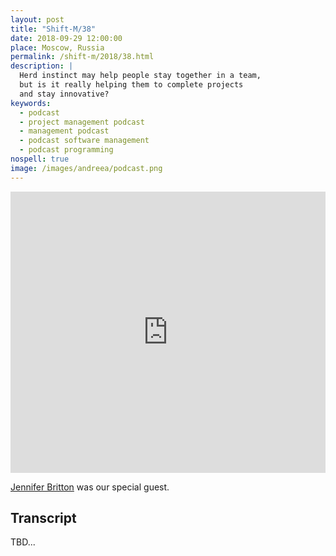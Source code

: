 ```yaml
---
layout: post
title: "Shift-M/38"
date: 2018-09-29 12:00:00
place: Moscow, Russia
permalink: /shift-m/2018/38.html
description: |
  Herd instinct may help people stay together in a team,
  but is it really helping them to complete projects
  and stay innovative?
keywords:
  - podcast
  - project management podcast
  - management podcast
  - podcast software management
  - podcast programming
nospell: true
image: /images/andreea/podcast.png
---
```


<iframe width="100%" height="450" scrolling="no" frameborder="no" allow="autoplay" src="https://w.soundcloud.com/player/?url=https%3A//api.soundcloud.com/tracks/506617488%3Fsecret_token%3Ds-UFiNa&color=%23ff5500&auto_play=false&hide_related=false&show_comments=true&show_user=true&show_reposts=false&show_teaser=true&visual=true"></iframe>

[Jennifer Britton](https://twitter.com/jennbritton) was our special guest.

## Transcript

TBD...
